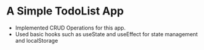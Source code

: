 # A Simple TodoList App 

- Implemented CRUD Operations for this app.
- Used basic hooks such as useState and useEffect for state management and localStorage

